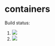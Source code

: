 # containers

Build status:

1. [![](https://github.com/npcrites/containers/workflows/tests-fibonacci/badge.svg)](https://github.com/npcrites/containers/actions?query=workflow%3Atests-fibonacci)
1. [![](https://github.com/npcrites/containers/workflows/tests-range/badge.svg)](https://github.com/npcrites/containers/actions?query=workflow%3Atests-range)
